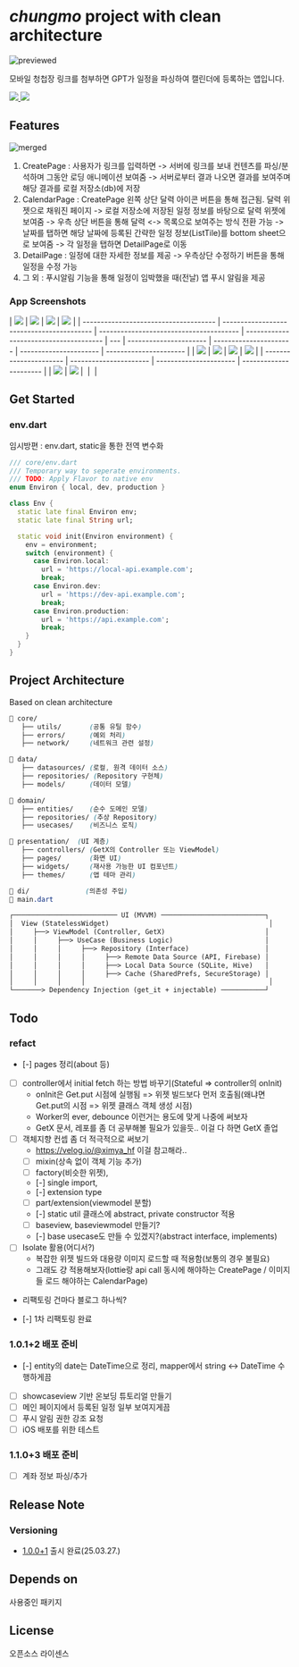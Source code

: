 # _chungmo_ project with clean architecture

![previewed](./designs/previews/brand.jpeg)

모바일 청첩장 링크를 첨부하면 GPT가 일정을 파싱하여 캘린더에 등록하는 앱입니다.

<a href="">
<img src="https://img.shields.io/badge/appstore-0D96F6?style=for-the-badge&logo=appstore&logoColor=white" >
</a>
<a href="https://play.google.com/store/apps/details?id=com.taebbong.chungmo">
<img src="https://img.shields.io/badge/google play-414141?style=for-the-badge&logo=googleplay&logoColor=white">
</a>

## Features

![merged](./designs/previews/merged.jpeg)

1. CreatePage : 사용자가 링크를 입력하면 -> 서버에 링크를 보내 컨텐츠를 파싱/분석하며 그동안 로딩 애니메이션 보여줌 -> 서버로부터 결과 나오면 결과를 보여주며 해당 결과를 로컬 저장소(db)에 저장
2. CalendarPage : CreatePage 왼쪽 상단 달력 아이콘 버튼을 통해 접근됨.
   달력 위젯으로 채워진 페이지 -> 로컬 저장소에 저장된 일정 정보를 바탕으로 달력 위젯에 보여줌 -> 우측 상단 버튼을 통해 달력 <-> 목록으로 보여주는 방식 전환 가능 -> 날짜를 탭하면 해당 날짜에 등록된 간략한 일정 정보(ListTile)를 bottom sheet으로 보여줌 -> 각 일정을 탭하면 DetailPage로 이동
3. DetailPage : 일정에 대한 자세한 정보를 제공 -> 우측상단 수정하기 버튼을 통해 일정을 수정 가능
4. 그 외 : 푸시알림 기능을 통해 일정이 임박했을 때(전날) 앱 푸시 알림을 제공

### App Screenshots

| ![](./designs/screenshots/splash.jpg) | ![](./designs/screenshots/permission.jpg) | ![](./designs/screenshots/main.jpg)     | ![](./designs/screenshots/loading.jpg) |
| ------------------------------------- | ----------------------------------------- | --------------------------------------- | -------------------------------------- | --- | ---------------------- | ---------------------- | ---------------------- | ---------------------- |
| ![](./designs/screenshots/result.jpg) | ![](./designs/screenshots/done.jpg)       | ![](./designs/screenshots/calendar.jpg) | ![](./designs/screenshots/list.jpg)    |     | ---------------------- | ---------------------- | ---------------------- | ---------------------- |
| ![](./designs/screenshots/detail.jpg) | ![](./designs/screenshots/edit.jpg)       | ![]()                                   | ![]()                                  |

## Get Started

### env.dart

임시방편 : env.dart, static을 통한 전역 변수화

```dart
/// core/env.dart
/// Temporary way to seperate environments.
/// TODO: Apply Flavor to native env
enum Environ { local, dev, production }

class Env {
  static late final Environ env;
  static late final String url;

  static void init(Environ environment) {
    env = environment;
    switch (environment) {
      case Environ.local:
        url = 'https://local-api.example.com';
        break;
      case Environ.dev:
        url = 'https://dev-api.example.com';
        break;
      case Environ.production:
        url = 'https://api.example.com';
        break;
    }
  }
}
```

## Project Architecture

Based on clean architecture

```css
📂 core/
   ├── utils/       (공통 유틸 함수)
   ├── errors/      (예외 처리)
   ├── network/     (네트워크 관련 설정)

📂 data/
   ├── datasources/ (로컬, 원격 데이터 소스)
   ├── repositories/ (Repository 구현체)
   ├── models/      (데이터 모델)

📂 domain/
   ├── entities/    (순수 도메인 모델)
   ├── repositories/ (추상 Repository)
   ├── usecases/    (비즈니스 로직)

📂 presentation/  (UI 계층)
   ├── controllers/ (GetX의 Controller 또는 ViewModel)
   ├── pages/       (화면 UI)
   ├── widgets/     (재사용 가능한 UI 컴포넌트)
   ├── themes/      (앱 테마 관리)

📂 di/              (의존성 주입)
📂 main.dart
```

```txt
┌────────────────────────── UI (MVVM) ──────────────────────────┐
│  View (StatelessWidget)                                        │
│     ├──> ViewModel (Controller, GetX)                         │
│     │     ├──> UseCase (Business Logic)                       │
│     │     │     ├──> Repository (Interface)                   │
│     │     │     │     ├──> Remote Data Source (API, Firebase) │
│     │     │     │     ├──> Local Data Source (SQLite, Hive)   │
│     │     │     │     ├──> Cache (SharedPrefs, SecureStorage) │
│     │     │     │                                              │
└───────> Dependency Injection (get_it + injectable) ───────────┘
```

## Todo

### refact

- [-] pages 정리(about 등)
- [ ] controller에서 initial fetch 하는 방법 바꾸기(Stateful => controller의 onInit)
  - onInit은 Get.put 시점에 실행됨 => 위젯 빌드보다 먼저 호출됨(왜냐면 Get.put의 시점 => 위젯 클래스 객체 생성 시점)
  - Worker의 ever, debounce 이런거는 용도에 맞게 나중에 써보자
  - GetX 문서, 레포를 좀 더 공부해볼 필요가 있을듯.. 이걸 다 하면 GetX 졸업
- [ ] 객체지향 컨셉 좀 더 적극적으로 써보기
  - https://velog.io/@ximya_hf 이걸 참고해라..
  - [ ] mixin(상속 없이 객체 기능 추가)
  - [ ] factory(비슷한 위젯),
  - [-] single import,
  - [-] extension type
  - [ ] part/extension(viewmodel 분할)
  - [-] static util 클래스에 abstract, private constructor 적용
  - [ ] baseview, baseviewmodel 만들기?
  - [-] base usecase도 만들 수 있겠지?(abstract interface, implements)
- [ ] Isolate 활용(어디서?)
  - 복잡한 위젯 빌드와 대용량 이미지 로드할 때 적용함(보통의 경우 불필요)
  - 그래도 걍 적용해보자(lottie랑 api call 동시에 해야하는 CreatePage / 이미지들 로드 해야하는 CalendarPage)
- 리팩토링 건마다 블로그 하나씩?

- [-] 1차 리팩토링 완료

### 1.0.1+2 배포 준비

- [-] entity의 date는 DateTime으로 정리, mapper에서 string <-> DateTime 수행하게끔
- [ ] showcaseview 기반 온보딩 튜토리얼 만들기
- [ ] 메인 페이지에서 등록된 일정 일부 보여지게끔
- [ ] 푸시 알림 권한 강조 요청
- [ ] iOS 배포를 위한 테스트

### 1.1.0+3 배포 준비

- [ ] 계좌 정보 파싱/추가

## Release Note

### Versioning

- [1.0.0+1]() 출시 완료(25.03.27.)

## Depends on

사용중인 패키지

## License

오픈소스 라이센스
